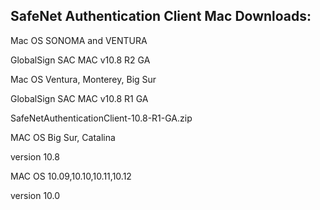 <h2 style="margin-left:0px;"><strong>SafeNet Authentication Client Mac Downloads:</strong></h2>

Mac OS SONOMA and VENTURA

GlobalSign SAC MAC v10.8 R2 GA

 

Mac OS Ventura, Monterey, Big Sur

GlobalSign SAC MAC v10.8 R1 GA

SafeNetAuthenticationClient-10.8-R1-GA.zip 
 

MAC OS Big Sur, Catalina

version 10.8



MAC OS 10.09,10.10,10.11,10.12

version 10.0

